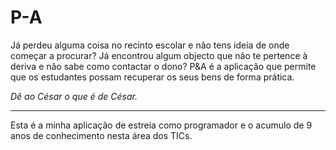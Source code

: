 # P-A
Já perdeu alguma coisa no recinto escolar e não tens ideia de onde começar a procurar?
Já encontrou algum objecto que não te pertence à deriva e não sabe como contactar o dono?
P&A é a aplicação que permite que os estudantes possam recuperar os seus bens de forma prática.

_Dê ao César o que é de César._

***

Esta é a minha aplicação de estreia como programador e o acumulo de 9 anos de conhecimento nesta área dos TICs.
